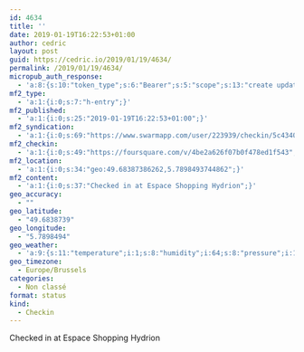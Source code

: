 ```yaml
---
id: 4634
title: ''
date: 2019-01-19T16:22:53+01:00
author: cedric
layout: post
guid: https://cedric.io/2019/01/19/4634/
permalink: /2019/01/19/4634/
micropub_auth_response:
  - 'a:8:{s:10:"token_type";s:6:"Bearer";s:5:"scope";s:13:"create update";s:2:"me";s:18:"https://cedric.io/";s:9:"issued_by";s:45:"https://cedric.io/wp-json/indieauth/1.0/token";s:9:"client_id";s:27:"https://ownyourswarm.p3k.io";s:9:"issued_at";i:1542614471;s:4:"user";i:1;s:13:"last_accessed";i:1547911390;}'
mf2_type:
  - 'a:1:{i:0;s:7:"h-entry";}'
mf2_published:
  - 'a:1:{i:0;s:25:"2019-01-19T16:22:53+01:00";}'
mf2_syndication:
  - 'a:1:{i:0;s:69:"https://www.swarmapp.com/user/223939/checkin/5c4340cd9fca56002ca5c9ee";}'
mf2_checkin:
  - 'a:1:{i:0;s:49:"https://foursquare.com/v/4be2a626f07b0f478ed1f543";}'
mf2_location:
  - 'a:1:{i:0;s:34:"geo:49.68387386262,5.7898493744862";}'
mf2_content:
  - 'a:1:{i:0;s:37:"Checked in at Espace Shopping Hydrion";}'
geo_accuracy:
  - ""
geo_latitude:
  - "49.6838739"
geo_longitude:
  - "5.7898494"
geo_weather:
  - 'a:9:{s:11:"temperature";i:1;s:8:"humidity";i:64;s:8:"pressure";i:1012;s:4:"wind";a:2:{s:5:"speed";d:3.6;s:6:"degree";i:140;}s:7:"summary";s:9:"clear sky";s:4:"icon";s:12:"wi-day-sunny";s:10:"visibility";i:10000;s:7:"sunrise";s:25:"2019-01-19T08:24:51+01:00";s:6:"sunset";s:25:"2019-01-19T17:10:05+01:00";}'
geo_timezone:
  - Europe/Brussels
categories:
  - Non classé
format: status
kind:
  - Checkin
---
```

Checked in at Espace Shopping Hydrion